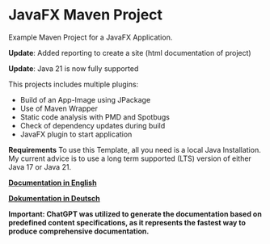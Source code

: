# JavaFX Maven Project

Example Maven Project for a JavaFX Application.

**Update**: Added reporting to create a site (html documentation of project)

**Update**: Java 21 is now fully supported

This projects includes multiple plugins:
- Build of an App-Image using JPackage
- Use of Maven Wrapper
- Static code analysis with PMD and Spotbugs
- Check of dependency updates during build
- JavaFX plugin to start application

**Requirements**
To use this Template, all you need is a local Java Installation. 
My current advice is to use a long term supported (LTS) version of either Java 17 or Java 21.

**[Documentation in English](documentation/en/_Index.md)**

**[Dokumentation in Deutsch](documentation/de/_Index.md)**

**Important: ChatGPT was utilized to generate the documentation based on 
predefined content specifications, as it represents the fastest way to produce 
comprehensive documentation.**